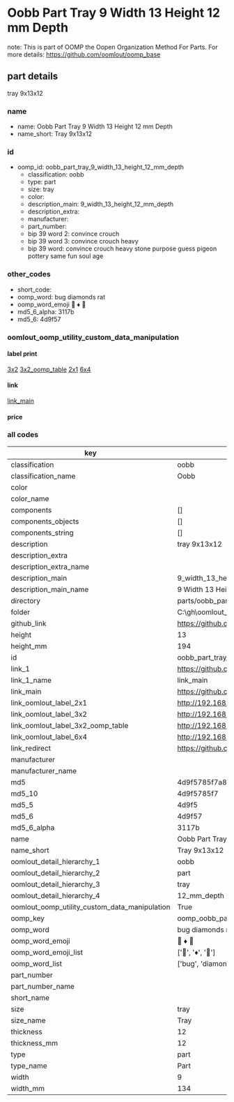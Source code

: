 # Oobb Part Tray 9 Width 13 Height 12 mm Depth  

note: This is part of OOMP the Oopen Organization Method For Parts. For more details: https://github.com/oomlout/oomp_base

##  part details
  



tray 9x13x12



### name
* name: Oobb Part Tray 9 Width 13 Height 12 mm Depth
* name_short: Tray 9x13x12 
### id
* oomp_id: oobb_part_tray_9_width_13_height_12_mm_depth
  * classification: oobb
  * type: part
  * size: tray
  * color: 
  * description_main: 9_width_13_height_12_mm_depth
  * description_extra: 
  * manufacturer: 
  * part_number: 
  * bip 39 word 2: convince crouch
  * bip 39 word 3: convince crouch heavy
  * bip 39 word: convince crouch heavy stone purpose guess pigeon pottery same fun soul age

### other_codes
* short_code: 
* oomp_word: bug diamonds rat
* oomp_word_emoji :bug: :diamonds: :rat:
* md5_6_alpha: 3117b
* md5_6: 4d9f57






### oomlout_oomp_utility_custom_data_manipulation
#### label print
[3x2](http://192.168.1.245:1112/?label=oomp%203117b)
[3x2_oomp_table](http://192.168.1.108:1112/?label=oomp%203117b)
[2x1](http://192.168.1.242:1112/?label=oomp%203117b)
[6x4](http://192.168.1.55:1112/?label=oomp%203117b)    

#### link

[link_main](https://github.com/oomlout/oomlout_oobb_version_4_generated_parts/tree/main/navigation_oomp/oobb/part/tray/9_width_13_height_12_mm_depth/part)                              

#### price







### all codes 
| key | value |  
| --- | --- |  
| classification | oobb |  
| classification_name | Oobb |  
| color |  |  
| color_name |  |  
| components | [] |  
| components_objects | [] |  
| components_string | [] |  
| description | tray 9x13x12 |  
| description_extra |  |  
| description_extra_name |  |  
| description_main | 9_width_13_height_12_mm_depth |  
| description_main_name | 9 Width 13 Height 12 mm Depth |  
| directory | parts/oobb_part_tray_9_width_13_height_12_mm_depth |  
| folder | C:\gh\oomlout_oobb_version_4_generated_parts\parts\oobb_part_tray_9_width_13_height_12_mm_depth |  
| github_link | https://github.com/oomlout/oomlout_oomp_part_src/tree/main/parts/oobb_part_tray_9_width_13_height_12_mm_depth |  
| height | 13 |  
| height_mm | 194 |  
| id | oobb_part_tray_9_width_13_height_12_mm_depth |  
| link_1 | https://github.com/oomlout/oomlout_oobb_version_4_generated_parts/tree/main/navigation_oomp/oobb/part/tray/9_width_13_height_12_mm_depth/part |  
| link_1_name | link_main |  
| link_main | https://github.com/oomlout/oomlout_oobb_version_4_generated_parts/tree/main/navigation_oomp/oobb/part/tray/9_width_13_height_12_mm_depth/part |  
| link_oomlout_label_2x1 | http://192.168.1.242:1112/?label=oomp%203117b |  
| link_oomlout_label_3x2 | http://192.168.1.245:1112/?label=oomp%203117b |  
| link_oomlout_label_3x2_oomp_table | http://192.168.1.108:1112/?label=oomp%203117b |  
| link_oomlout_label_6x4 | http://192.168.1.55:1112/?label=oomp%203117b |  
| link_redirect | https://github.com/oomlout/oomlout_oobb_version_4_generated_parts/tree/main/parts/oobb_tray_09_13_12 |  
| manufacturer |  |  
| manufacturer_name |  |  
| md5 | 4d9f5785f7a8f4959dd73d64d4cd097c |  
| md5_10 | 4d9f5785f7 |  
| md5_5 | 4d9f5 |  
| md5_6 | 4d9f57 |  
| md5_6_alpha | 3117b |  
| name | Oobb Part Tray 9 Width 13 Height 12 mm Depth |  
| name_short | Tray 9x13x12  |  
| oomlout_detail_hierarchy_1 | oobb |  
| oomlout_detail_hierarchy_2 | part |  
| oomlout_detail_hierarchy_3 | tray |  
| oomlout_detail_hierarchy_4 | 12_mm_depth |  
| oomlout_oomp_utility_custom_data_manipulation | True |  
| oomp_key | oomp_oobb_part_tray_9_width_13_height_12_mm_depth |  
| oomp_word | bug diamonds rat |  
| oomp_word_emoji | :bug: :diamonds: :rat: |  
| oomp_word_emoji_list | [':bug:', ':diamonds:', ':rat:'] |  
| oomp_word_list | ['bug', 'diamonds', 'rat'] |  
| part_number |  |  
| part_number_name |  |  
| short_name |  |  
| size | tray |  
| size_name | Tray |  
| thickness | 12 |  
| thickness_mm | 12 |  
| type | part |  
| type_name | Part |  
| width | 9 |  
| width_mm | 134 |  
